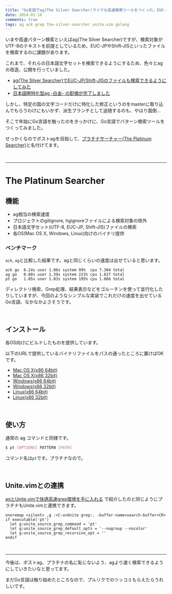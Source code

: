 ```yaml
---
title: "Go言語でag(The Silver Searcher)ライクな高速検索ツールをつくった。EUC-JP/Shift-JISも検索できマス。"
date: 2014-01-16
comments: true
tags: ag ack grep the-silver-searcher unite.vim golang
---
```


いまや高速パターン検索といえばag(The Silver Searcher)ですが、検索対象がUTF-8のテキストを前提としているため、EUC-JPやShift-JISといったファイルを検索するのに課題があります。

これまで、それらの日本語文字セットを検索できるようにするため、色々とagの改造、公開を行っていました。

- [ag(The Silver Searcher)でEUC-JP/Shift-JISのファイルも検索できるようにしてみた](http://blog.monochromegane.com/blog/2013/09/15/the-silver-searcher-detects-japanese-char-set/)
- [日本語圏特化型ag -白金- の配備が完了しました](http://blog.monochromegane.com/blog/2013/09/23/sg-spec/)

しかし、特定の国の文字コードだけに特化した修正というのをmasterに取り込んでもらうわけにもいかず、派生ブランチとして追随するのも、やはり面倒...

そこで年始にGo言語を触ったのをきっかけに、Go言語でパターン検索ツールをつくってみました。

せっかくなのでポストagを目指して、[プラチナサーチャー(The Platinum Searcher)](https://github.com/monochromegane/the_platinum_searcher)と名付けてます。

<br />
<hr />

# The Platinum Searcher

## 機能

- ag相当の検索速度
- プロジェクトのgitignore, hgignoreファイルによる検索対象の除外
- 日本語文字セット(UTF-8, EUC-JP, Shift-JIS)ファイルの検索
- 各OS(Mac OS X, Windows, Linux)向けのバイナリ提供

### ベンチマーク

`ack`, `ag`と比較した結果です。agと同じくらいの速度は出せていると思います。

```
ack go  6.24s user 1.06s system 99%  cpu 7.304 total
ag go   0.88s user 1.39s system 221% cpu 1.027 total
pt go   1.05s user 1.03s system 195% cpu 1.066 total
```

ディレクトリ検索、Grep処理、結果表示などをゴルーチンを使って並行化したりしていますが、今回のようなシンプルな実装でこれだけの速度を出せているGo言語、なかなかよさそうです。


<br />

## インストール

各OS向けにビルドしたものを提供しています。

以下のURLで提供しているバイナリファイルをパスの通ったところに置けばOKです。

- [Mac OS X(x86 64bit)](https://drone.io/github.com/monochromegane/the_platinum_searcher/files/artifacts/bin/darwin_amd64/pt)
- [Mac OS X(x86 32bit)](https://drone.io/github.com/monochromegane/the_platinum_searcher/files/artifacts/bin/darwin_i386/pt)
- [Windows(x86 64bit)](https://drone.io/github.com/monochromegane/the_platinum_searcher/files/artifacts/bin/windows_amd64/pt.exe)
- [Windows(x86 32bit)](https://drone.io/github.com/monochromegane/the_platinum_searcher/files/artifacts/bin/windows_i386/pt.exe)
- [Linux(x86 64bit)](https://drone.io/github.com/monochromegane/the_platinum_searcher/files/artifacts/bin/linux_amd64/pt)
- [Linux(x86 32bit)](https://drone.io/github.com/monochromegane/the_platinum_searcher/files/artifacts/bin/linux_i386/pt)

<br />

## 使い方

通常の ag コマンドと同様です。

```sh
$ pt [OPTIONS] PATTERN [PATH]
```

コマンド名は`pt`です。プラチナなので。

<br />

## Unite.vimとの連携

[agとUnite.vimで快適高速grep環境を手に入れる](http://blog.monochromegane.com/blog/2013/09/18/ag-and-unite/) で紹介したのと同じようにプラチナもUnite.vimと連携できます。

```vim
nnoremap <silent> ,g :<C-u>Unite grep:. -buffer-name=search-buffer<CR>
if executable('pt')
  let g:unite_source_grep_command = 'pt'
  let g:unite_source_grep_default_opts = '--nogroup --nocolor'
  let g:unite_source_grep_recursive_opt = ''
endif
```

<br />
<hr />

今後は、ポストag、プラチナの名に恥じないよう、agより速く検索できるようにしていきたいなと思ってます。

まだGo言語は触り始めたところなので、プルリクでのツッコミもらえたらうれしいです。

